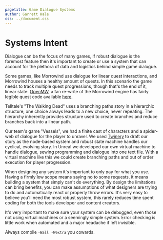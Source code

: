 ```yaml
---
pagetitle: Game Dialogue Systems
author: Garrett Hale
css: ../document.css
---
```


Systems Intent
==============

Dialogue can be the focus of many games, if robust dialogue is the foremost
feature then it's important to create or use a system that can account for the
plethora of data and logistics behind simple game dialogue.

Some games, like Morrowind use dialogue for linear quest interactions, and
Morrowind houses a healthy amount of quests. In this scenario the game needs
to track multiple quest progressions, though that's the end of it, linear state.
[OpenMW](https://openmw.org/en/), a fan re-write of the Morrowind engine has
fairly legible quest code available
[here](https://github.com/OpenMW/openmw/tree/master/apps/openmw/mwdialogue).

Telltale's "The Walking Dead" uses a branching paths story in a hierarchic
structure, one choice always leads to a new choice, never repeating.
The hierarchy inherently provides structure used to create branches
and reduce branches back into a linear path.

Our team's game "Vessels", we had a finite cast of characters and a spider-web
of dialogue for the player to unravel. We used [Twinery](https://twinery.org/)
to draft our story as the node-based system and robust state machine handles
our cyclical, evolving story. In Unreal we developed our own virtual machine
to handle dialogue, sewing programming and dialogue into one text file.
With a virtual machine like this we could create branching paths and out of
order execution for player progression.

When designing any system it's important to only pay for what you use.
Having a firmly low scope means saying no to some requests, it means
building a system that simply can't do everything. By design the limitations
can bring benefits, you can make assumptions of what designers are trying to
do and automatically react or properly throw errors. It's very easy to believe
you'll need the most robust system, this rarely reduces time spent coding for
both the tools developer and content creators.

It's very important to make sure your system can be debugged, even those not
using virtual machines or a seemingly simple system. Error checking is little
work when automated and a major headache if left invisible.

Always compile `-Wall -Wextra` you cowards.

<!-- vim: set cc=80: -->
<!-- vim: set spell: -->
